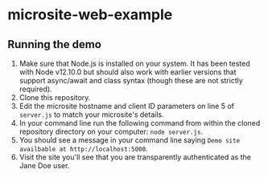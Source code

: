 # microsite-web-example

## Running the demo

1. Make sure that Node.js is installed on your system. It has been tested with
   Node v12.10.0 but should also work with earlier versions that support
   async/await and class syntax (though these are not strictly required).
2. Clone this repository.
3. Edit the microsite hostname and client ID parameters on line 5 of `server.js`
   to match your microsite's details.
4. In your command line run the following command from within the cloned
   repository directory on your computer: `node server.js`.
5. You should see a message in your command line saying
   `Demo site availbable at http://localhost:5000`.
6. Visit the site you'll see that you are transparently authenticated as the
   Jane Doe user.

